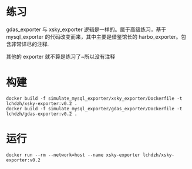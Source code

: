 # 练习
gdas_exporter 与 xsky_exporter 逻辑是一样的。属于高级练习，基于 mysql_exporter 的代码改变而来，其中主要是借鉴馆长的 harbo_exporter。包含非常详尽的注释.

其他的 exporter 就不算是练习了~所以没有注释

# 构建
```
docker build -f simulate_mysql_exporter/xsky_exporter/Dockerfile -t lchdzh/xsky-exporter:v0.2 .
docker build -f simulate_mysql_exporter/gdas_exporter/Dockerfile -t lchdzh/gdas-exporter:v0.2 .
```

# 运行
```
docker run --rm --network=host --name xsky-exporter lchdzh/xsky-exporter:v0.2
```
